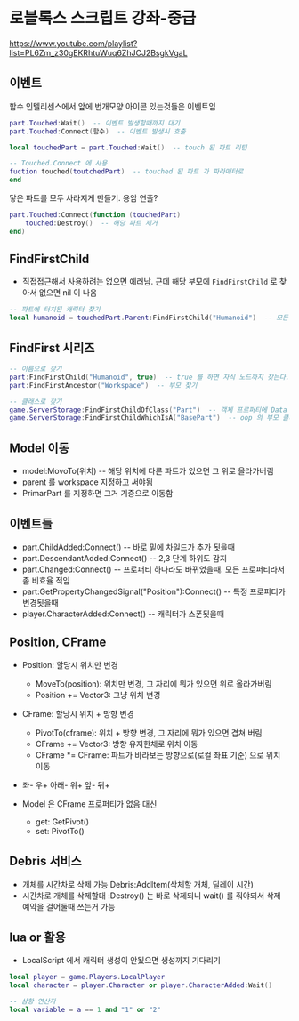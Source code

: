 # 로블록스 스크립트 강좌-중급

https://www.youtube.com/playlist?list=PL6Zm_z30gEKRhtuWuq6ZhJCJ2BsgkVgaL

## 이벤트
함수 인텔리센스에서 앞에 번개모양 아이콘 있는것들은 이벤트임

```lua
part.Touched:Wait()  -- 이벤트 발생할때까지 대기
part.Touched:Connect(함수)  -- 이벤트 발생시 호출

local touchedPart = part.Touched:Wait()  -- touch 된 파트 리턴

-- Touched.Connect 에 사용
fuction touched(toutchedPart)  -- touched 된 파트 가 파라매터로
end
```

닿은 파트를 모두 사라지게 만들기. 용암 연출?
```lua
part.Touched:Connect(function (touchedPart)
    touched:Destroy()  -- 해당 파트 제거
end)
```

## FindFirstChild
- 직접접근해서 사용하려는 없으면 에러남. 근데 해당 부모에 `FindFirstChild` 로 찾아서 없으면 nil 이 나옴
```lua
-- 파트에 터치된 캐릭터 찾기
local humanoid = touchedPart.Parent:FindFirstChild("Humanoid")  -- 모든 캐릭터는 Humanoid 라는 오브젝트가 있음 이걸로 캐릭터인지 판별
```

## FindFirst 시리즈
```lua
-- 이름으로 찾기
part:FindFirstChild("Humanoid", true)  -- true 를 하면 자식 노드까지 찾는다. 느림
part:FindFirstAncestor("Workspace")  -- 부모 찾기

-- 클래스로 찾기
game.ServerStorage:FindFirstChildOfClass("Part")  -- 객체 프로퍼티에 Data - class name 을 기준으로 찾음. 정확한 클래스명
game.ServerStorage:FindFirstChildWhichIsA("BasePart")  -- oop 의 부모 클래스로도 찾기 가능합
```

## Model 이동
- model:MovoTo(위치)  -- 해당 위치에 다른 파트가 있으면 그 위로 올라가버림
- parent 를 workspace 지정하고 써야됨
- PrimarPart 를 지정하면 그거 기중으로 이동함

## 이벤트들
- part.ChildAdded:Connect()  -- 바로 밑에 차일드가 추가 됫을때
- part.DescendantAdded:Connect()  -- 2,3 단계 하위도 감지
- part.Changed:Connect()  -- 프로퍼티 하나라도 바뀌었을때. 모든 프로퍼티라서 좀 비효율 적임
- part:GetPropertyChangedSignal("Position"):Connect()  -- 특정 프로퍼티가 변경됫을때
- player.CharacterAdded:Connect()  -- 캐릭터가 스폰됫을때


## Position, CFrame
- Position: 할당시 위치만 변경
  - MoveTo(position): 위치만 변경, 그 자리에 뭐가 있으면 위로 올라가버림
  - Position += Vector3: 그냥 위치 변경
- CFrame: 할당시 위치 + 방향 변경
  - PivotTo(cframe): 위치 + 방향 변경, 그  자리에 뭐가 있으면 겹쳐 버림
  - CFrame += Vector3: 방향 유지한채로 위치 이동
  - CFrame *= CFrame: 파트가 바라보는 방향으로(로컬 좌표 기준) 으로 위치 이동
- 좌- 우+ 아래- 위+ 앞- 뒤+

- Model 은 CFrame 프로퍼티가 없음 대신
  - get: GetPivot()
  - set: PivotTo()

## Debris 서비스
- 개체를 시간차로 삭제 가능 Debris:AddItem(삭체할 개체, 딜레이 시간)
- 시간차로 개체를 삭제할대 :Destroy() 는 바로 삭제되니 wait() 를 줘야되서 삭제 예약을 걸어둘때 쓰는거 가능

## lua or 활용
- LocalScript 에서 캐릭터 생성이 안됬으면 생성까지 기다리기
```lua
local player = game.Players.LocalPlayer
local character = player.Character or player.CharacterAdded:Wait()
```

```lua
-- 삼항 연산자
local variable = a == 1 and "1" or "2"
```
